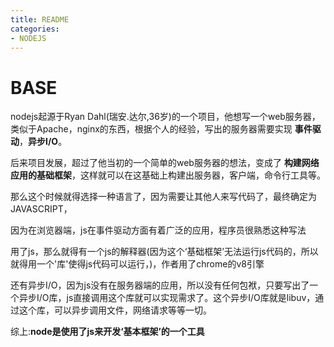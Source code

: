 ```yaml
---
title: README
categories: 
- NODEJS
---
```

# BASE

nodejs起源于Ryan Dahl(瑞安.达尔,36岁)的一个项目，他想写一个web服务器，类似于Apache，nginx的东西，根据个人的经验，写出的服务器需要实现 **事件驱动**，**异步I/O**。

后来项目发展，超过了他当初的一个简单的web服务器的想法，变成了 **构建网络应用的基础框架**，这样就可以在这基础上构建出服务器，客户端，命令行工具等。

那么这个时候就得选择一种语言了，因为需要让其他人来写代码了，最终确定为JAVASCRIPT，

因为在浏览器端，js在事件驱动方面有着广泛的应用，程序员很熟悉这种写法

用了js，那么就得有一个js的解释器(因为这个‘基础框架’无法运行js代码的，所以就得用一个'库'使得js代码可以运行，)，作者用了chrome的v8引擎


还有异步I/O，因为js没有在服务器端的应用，所以没有任何包袱，只要写出了一个异步I/O库，js直接调用这个库就可以实现需求了。这个异步I/O库就是libuv，通过这个库，可以异步调用文件，网络请求等等一切。



综上:**node是使用了js来开发‘基本框架’的一个工具**





